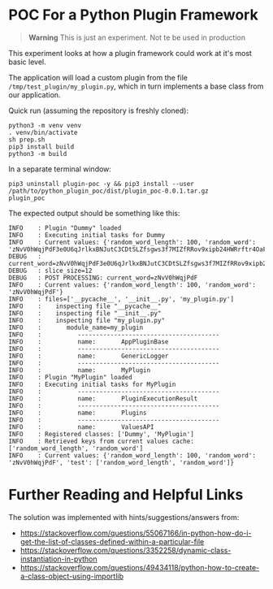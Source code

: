 # POC For a Python Plugin Framework

> **Warning**
> This is just an experiment. Not te be used in production

This experiment looks at how a plugin framework could work at it's most basic level.

The application will load a custom plugin from the file `/tmp/test_plugin/my_plugin.py`, which in turn implements a base class from our application.

Quick run (assuming the repository is freshly cloned):

```shell
python3 -m venv venv
. venv/bin/activate
sh prep.sh
pip3 install build
python3 -m build
```

In a separate terminal window:

```shell
pip3 uninstall plugin-poc -y && pip3 install --user /path/to/python_plugin_poc/dist/plugin_poc-0.0.1.tar.gz
plugin_poc
```

The expected output should be something like this:

```text
INFO    : Plugin "Dummy" loaded
INFO    : Executing initial tasks for Dummy
INFO    : Current values: {'random_word_length': 100, 'random_word': 'zNvV0hWqjPdF3e0U6qJrlkxBNJutC3CDtSLZfsgws3f7MIZfRRov9xipb24HWRrftr4OaFs8pOJTTCVyeWTTts1P0ZrgBe0UtCgr'}
DEBUG   : current_word=zNvV0hWqjPdF3e0U6qJrlkxBNJutC3CDtSLZfsgws3f7MIZfRRov9xipb24HWRrftr4OaFs8pOJTTCVyeWTTts1P0ZrgBe0UtCgr
DEBUG   : slice_size=12
DEBUG   : POST PROCESSING: current_word=zNvV0hWqjPdF
INFO    : Current values: {'random_word_length': 100, 'random_word': 'zNvV0hWqjPdF'}
INFO    : files=['__pycache__', '__init__.py', 'my_plugin.py']
INFO    :    inspecting file "__pycache__"
INFO    :    inspecting file "__init__.py"
INFO    :    inspecting file "my_plugin.py"
INFO    :       module_name=my_plugin
INFO    :          ---------------------------------------
INFO    :          name:       AppPluginBase
INFO    :          ---------------------------------------
INFO    :          name:       GenericLogger
INFO    :          ---------------------------------------
INFO    :          name:       MyPlugin
INFO    : Plugin "MyPlugin" loaded
INFO    : Executing initial tasks for MyPlugin
INFO    :          ---------------------------------------
INFO    :          name:       PluginExecutionResult
INFO    :          ---------------------------------------
INFO    :          name:       Plugins
INFO    :          ---------------------------------------
INFO    :          name:       ValuesAPI
INFO    : Registered classes: ['Dummy', 'MyPlugin']
INFO    : Retrieved keys from current values cache: ['random_word_length', 'random_word']
INFO    : Current values: {'random_word_length': 100, 'random_word': 'zNvV0hWqjPdF', 'test': ['random_word_length', 'random_word']}
```

# Further Reading and Helpful Links

The solution was implemented with hints/suggestions/answers from:

* https://stackoverflow.com/questions/55067166/in-python-how-do-i-get-the-list-of-classes-defined-within-a-particular-file
* https://stackoverflow.com/questions/3352258/dynamic-class-instantiation-in-python
* https://stackoverflow.com/questions/49434118/python-how-to-create-a-class-object-using-importlib


